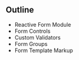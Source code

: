 ## Outline

* Reactive Form Module
* Form Controls
* Custom Validators
* Form Groups
* Form Template Markup